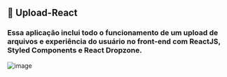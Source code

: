 ## :rocket: Upload-React

### Essa aplicação inclui todo o funcionamento de um upload de arquivos e experiência do usuário no front-end com ReactJS, Styled Components e React Dropzone.

![image](https://user-images.githubusercontent.com/21297341/67872207-67bd0480-fb10-11e9-9e3f-be85135cf534.png)
